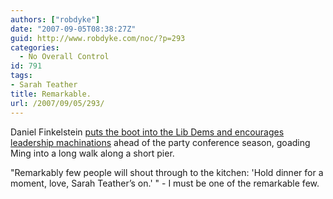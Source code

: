 ```yaml
---
authors: ["robdyke"]
date: "2007-09-05T08:38:27Z"
guid: http://www.robdyke.com/noc/?p=293
categories:
  - No Overall Control
id: 791
tags:
- Sarah Teather
title: Remarkable.
url: /2007/09/05/293/
---
```

Daniel Finkelstein [puts the boot into the Lib Dems and encourages leadership machinations](http://www.timesonline.co.uk/tol/comment/columnists/daniel_finkelstein/article2388172.ece "Comment article on Times website by daniel finkelstein") ahead of the party conference season, goading Ming into a long walk along a short pier.

"Remarkably few people will shout through to the kitchen: 'Hold dinner for a moment, love, Sarah Teather’s on.' " - I must be one of the remarkable few.
